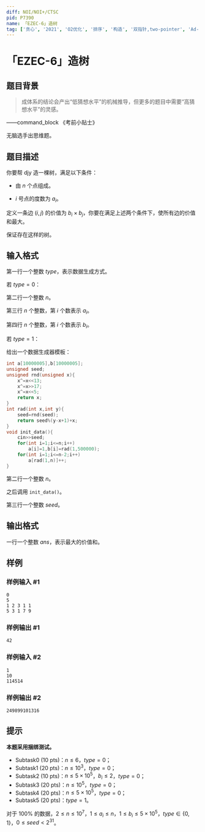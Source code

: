 ```yaml
---
diff: NOI/NOI+/CTSC
pid: P7390
name: 「EZEC-6」造树
tag: ['贪心', '2021', 'O2优化', '排序', '构造', '双指针,two-pointer', 'Ad-hoc']
---
```

# 「EZEC-6」造树
## 题目背景

> 成体系的结论会产出“低猜想水平”的机械推导，但更多的题目中需要“高猜想水平”的灵感。

——command_block 《考前小贴士》

[](https://cdn.luogu.com.cn/upload/image_hosting/1m9hce9x.png)无脑选手出思维题。
## 题目描述

你要帮 djy 造一棵树，满足以下条件：

- 由 $n$ 个点组成。

- $i$ 号点的度数为 $a_i$。

定义一条边 $(i,j)$ 的价值为 $b_i\times b_j$，你要在满足上述两个条件下，使所有边的价值和最大。

保证存在这样的树。
## 输入格式

第一行一个整数 $type$，表示数据生成方式。

若 $type=0$：

第二行一个整数 $n$。

第三行 $n$ 个整数，第 $i$ 个数表示 $a_i$。

第四行 $n$ 个整数，第 $i$ 个数表示 $b_i$。

若 $type=1$：

给出一个数据生成器模板：

```cpp
int a[10000005],b[10000005];
unsigned seed;
unsigned rnd(unsigned x){
	x^=x<<13;
	x^=x>>17;
	x^=x<<5;
	return x;
}
int rad(int x,int y){
	seed=rnd(seed);
	return seed%(y-x+1)+x;
}
void init_data(){
	cin>>seed;
	for(int i=1;i<=n;i++)
		a[i]=1,b[i]=rad(1,500000);
	for(int i=1;i<=n-2;i++)
		a[rad(1,n)]++;
}
```

第二行一个整数 $n$。

之后调用 `init_data()`。

第三行一个整数 $seed$。
## 输出格式

一行一个整数 $ans$，表示最大的价值和。
## 样例

### 样例输入 #1
```
0
5
1 2 3 1 1 
5 3 1 7 9
```
### 样例输出 #1
```
42
```
### 样例输入 #2
```
1
10
114514
```
### 样例输出 #2
```
249899101316
```
## 提示

**本题采用捆绑测试。**

- Subtask0 (10 pts)：$n\le 6$，$type=0$；
- Subtask1 (20 pts)：$n\le 10^3$，$type=0$；
- Subtask2 (10 pts)：$n\le5\times10^5$，$b_i\le2$，$type=0$；
- Subtask3 (20 pts)：$n\le10^5$，$type=0$；
- Subtask4 (20 pts)：$n\le5\times10^5$，$type=0$；
- Subtask5 (20 pts)：$type=1$。

对于 $100\%$ 的数据，$2\le n\le10^7$，$1\le a_i\le n$，$1\le b_i\le5\times10^5$，$type\in\{0,1\}$，$0\le seed<2^{31}$。
